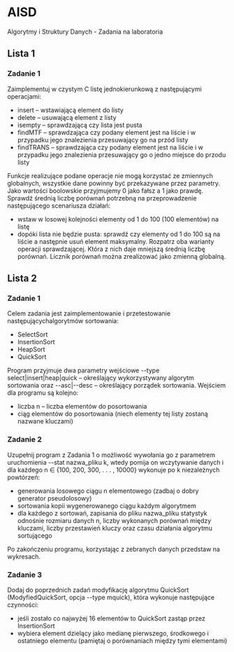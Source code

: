 # AISD
Algorytmy i Struktury Danych - Zadania na laboratoria

## Lista 1
### Zadanie 1
Zaimplementuj w czystym C listę jednokierunkową z następującymi operacjami:
* insert – wstawiającą element do listy
* delete – usuwającą element z listy
* isempty – sprawdzającą czy lista jest pusta
* findMTF – sprawdzająca czy podany element jest na liście i w przypadku jego znalezienia
przesuwający go na przód listy
* findTRANS – sprawdzająca czy podany element jest na liście i w przypadku jego znalezienia przesuwający go o jedno miejsce do przodu listy

Funkcje realizujące podane operacje nie mogą korzystać ze zmiennych globalnych,
wszystkie dane powinny być przekazywane przez parametry. Jako wartości boolowskie
przyjmujemy 0 jako fałsz a 1 jako prawdę.
Sprawdź średnią liczbę porównań potrzebną na przeprowadzenie następującego scenariusza działań:
* wstaw w losowej kolejności elementy od 1 do 100 (100 elementów) na listę
* dopóki lista nie będzie pusta: sprawdź czy elementy od 1 do 100 są na liście a
następnie usuń element maksymalny.
Rozpatrz oba warianty operacji sprawdzającej. Która z nich daje mniejszą średnią liczbę
porównań.
Licznik porównań można zrealizować jako zmienną globalną.

## Lista 2
### Zadanie 1
Celem zadania jest zaimplementowanie i przetestowanie następującychalgorytmów sortowania:
* SelectSort
* InsertionSort
* HeapSort
* QuickSort

Program przyjmuje dwa parametry wejściowe --type select|insert|heap|quick –
określający wykorzystywany algorytm sortowania oraz --asc|--desc – określający porządek sortowania. Wejściem dla programu są kolejno:
* liczba n – liczba elementów do posortowania
* ciąg elementów do posortowania (niech elementy tej listy zostaną nazwane kluczami)

### Zadanie 2
 Uzupełnij program z Zadania 1 o możliwość wywołania go z parametrem uruchomienia --stat nazwa_pliku k, wtedy pomija on wczytywanie danych i dla
każdego n ∈ {100, 200, 300, . . . , 10000} wykonuje po k niezależnych powtórzeń:
* generowania losowego ciągu n elementowego (zadbaj o dobry generator pseudolosowy)
* sortowania kopii wygenerowanego ciągu każdym algorytmem
* dla każdego z sortowań, zapisania do pliku nazwa_pliku statystyk odnośnie rozmiaru danych n, liczby wykonanych porównań między kluczami, liczby przestawień kluczy oraz czasu działania algorytmu sortującego

Po zakończeniu programu, korzystając z zebranych danych przedstaw na wykresach.

### Zadanie 3
Dodaj do poprzednich zadań modyfikację algorytmu QuickSort (ModyfiedQuickSort, opcja --type mquick), która wykonuje następujące czynności:
* jeśli zostało co najwyżej 16 elementów to QuickSort zastąp przez InsertionSort
* wybiera element dzielący jako medianę pierwszego, środkowego i ostatniego elementu (pamiętaj o porównaniach między tymi elementami)
